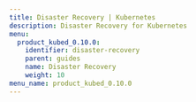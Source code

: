 ```yaml
---
title: Disaster Recovery | Kubernetes
description: Disaster Recovery for Kubernetes
menu:
  product_kubed_0.10.0:
    identifier: disaster-recovery
    parent: guides
    name: Disaster Recovery
    weight: 10
menu_name: product_kubed_0.10.0
---
```

